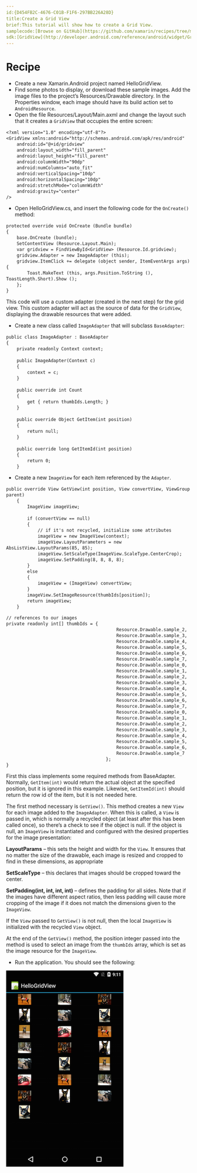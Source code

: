 ```yaml
---
id:{D454FB2C-4676-C01B-F1F6-297BB226A28D}  
title:Create a Grid View  
brief:This tutorial will show how to create a Grid View.  
samplecode:[Browse on GitHub](https://github.com/xamarin/recipes/tree/master/android/layout/grid_view/create_a_grid_view)  
sdk:[GridView](http://developer.android.com/reference/android/widget/GridView.html)  
---
```


<a name="Recipe" class="injected"></a>

# Recipe

-  Create a new Xamarin.Android project named HelloGridView.
-  Find some photos to display, or download these sample images. Add the image files to the project’s Resources/Drawable directory. In the Properties window, each image should have its build action set to `AndroidResource`.
-  Open the file Resources/Layout/Main.axml and change the layout such that it creates a `GridView` that occupies the entire screen:


```
<?xml version="1.0" encoding="utf-8"?>
<GridView xmlns:android="http://schemas.android.com/apk/res/android"
    android:id="@+id/gridview"
    android:layout_width="fill_parent"
    android:layout_height="fill_parent"
    android:columnWidth="90dp"
    android:numColumns="auto_fit"
    android:verticalSpacing="10dp"
    android:horizontalSpacing="10dp"
    android:stretchMode="columnWidth"
    android:gravity="center"
/>
```

-  Open HelloGridView.cs, and insert the following code for the `OnCreate()` method:


```
protected override void OnCreate (Bundle bundle)
{
    base.OnCreate (bundle);
    SetContentView (Resource.Layout.Main);
    var gridview = FindViewById<GridView> (Resource.Id.gridview);
    gridview.Adapter = new ImageAdapter (this);
    gridview.ItemClick += delegate (object sender, ItemEventArgs args) {
        Toast.MakeText (this, args.Position.ToString (), ToastLength.Short).Show ();
    };
}
```

This code will use a custom adapter (created in the next step) for the grid view. This custom adapter will act as the source of data for the `GridView`,
displaying the drawable resources that were added.

-  Create a new class called `ImageAdapter` that will subclass `BaseAdapter`:


```
public class ImageAdapter : BaseAdapter
{
    private readonly Context context;

    public ImageAdapter(Context c)
    {
        context = c;
    }

    public override int Count
    {
        get { return thumbIds.Length; }
    }

    public override Object GetItem(int position)
    {
        return null;
    }

    public override long GetItemId(int position)
    {
        return 0;
    }
```
- Create a new `ImageView` for each item referenced by the
`Adapter`.

```
public override View GetView(int position, View convertView, ViewGroup parent)
    {
        ImageView imageView;

        if (convertView == null)
        {
            // if it's not recycled, initialize some attributes
            imageView = new ImageView(context);
            imageView.LayoutParameters = new AbsListView.LayoutParams(85, 85);
            imageView.SetScaleType(ImageView.ScaleType.CenterCrop);
            imageView.SetPadding(8, 8, 8, 8);
        }
        else
        {
            imageView = (ImageView) convertView;
        }
        imageView.SetImageResource(thumbIds[position]);
        return imageView;
    }
```

```
// references to our images
private readonly int[] thumbIds = {
                                          Resource.Drawable.sample_2,
                                          Resource.Drawable.sample_3,
                                          Resource.Drawable.sample_4,
                                          Resource.Drawable.sample_5,
                                          Resource.Drawable.sample_6,
                                          Resource.Drawable.sample_7,
                                          Resource.Drawable.sample_0,
                                          Resource.Drawable.sample_1,
                                          Resource.Drawable.sample_2,
                                          Resource.Drawable.sample_3,
                                          Resource.Drawable.sample_4,
                                          Resource.Drawable.sample_5,
                                          Resource.Drawable.sample_6,
                                          Resource.Drawable.sample_7,
                                          Resource.Drawable.sample_0,
                                          Resource.Drawable.sample_1,
                                          Resource.Drawable.sample_2,
                                          Resource.Drawable.sample_3,
                                          Resource.Drawable.sample_4,
                                          Resource.Drawable.sample_5,
                                          Resource.Drawable.sample_6,
                                          Resource.Drawable.sample_7
                                      };
}
```

First this class implements some required methods from BaseAdapter. Normally,
`GetItem(int)` would return the actual object at the specified position, but it is
ignored in this example. Likewise, `GetItemId(int)` should return the row id of
the item, but it is not needed here.

The first method necessary is `GetView()`. This method creates a new `View` for
each image added to the `ImageAdapter`. When this is called, a `View` is passed in,
which is normally a recycled object (at least after this has been called once),
so there’s a check to see if the object is null. If the object is null, an
`ImageView` is instantiated and configured with the desired properties for the
image presentation:

 **LayoutParams** – this sets the height and width for the
`View`. It ensures that no matter the size of the drawable, each image is resized
and cropped to find in these dimensions, as appropriate

 **SetScaleType** – this declares that images should be
cropped toward the center.

 **SetPadding(int, int, int, int)** – defines the padding
for all sides. Note that if the images have different aspect ratios, then less
padding will cause more cropping of the image if it does not match the
dimensions given to the `ImageView`.

If the `View` passed to `GetView()` is not null, then the local `ImageView` is
initialized with the recycled `View` object.

At the end of the `GetView()` method, the position integer passed into the
method is used to select an image from the `thumbIds` array, which is set as the
image resource for the `ImageView`.

-  Run the application. You should see the following:


 [ ![](Images/gridview.png)](Images/gridview.png)